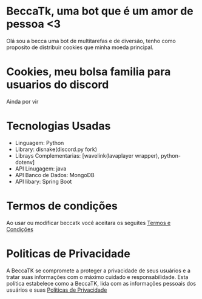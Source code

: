 # BeccaTk, uma bot que é um amor de pessoa <3

Olá sou a becca uma bot de multitarefas e de diversão, tenho como proposito de distribuir cookies que minha moeda principal.

# Cookies, meu bolsa familia para usuarios do discord
Ainda por vir
# Tecnologias Usadas 
- Linguagem: Python
- Library: disnake(discord.py fork)
- Librays Complementarias: [wavelink(lavaplayer wrapper), python-dotenv]
- API Linugagem: java
- API Banco de Dados: MongoDB
- API libary: Spring Boot
# Termos de condições
Ao usar ou modificar beccatk você aceitara os seguites <a href="https://joaovtk.github.io/becca-discord-bot/terms">Termos e Condições</a>

# Politicas de Privacidade
A BeccaTK se compromete a proteger a privacidade de seus usuários e a tratar suas informações com o máximo cuidado e responsabilidade. Esta política estabelece como a BeccaTK, lida com as informações pessoais dos usuários e suas <a href="https://joaovtk.github.io/becca-discord-bot/policy">Politicas de Privacidade</a>



